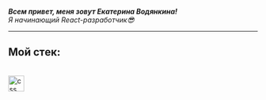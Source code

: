 ___Всем привет, меня зовут Екатерина Водянкина!___
<br>
_Я начинающий React-разработчик😎_

***

## Мой стeк:
<br>
<img  alt="css" width="32px" src="https://user-images.githubusercontent.com/100767361/192206038-2b194ea8-765f-452b-869d-5d046e7c44ca.png">

